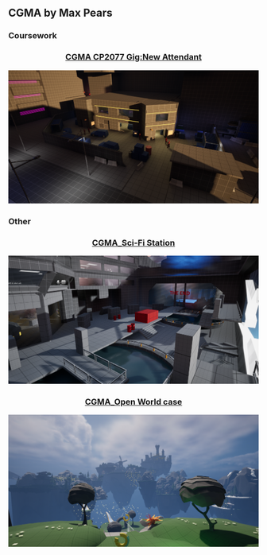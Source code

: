 <h2>CGMA by Max Pears </h2>

<h3>Coursework</h3>

<div style="text-align: center;">
<h3> <a href="../data/showcase/CGMA_Gig">CGMA CP2077 Gig:New Attendant</a> </h3>
</div>

<a href="../data/showcase/CGMA_Gig">
  <img src="/assets/Portfolio/Personal_works/CGMA_Gig/Screenshot_335.png" alt="CGMA_Gig" style="max-width: 100%; height: auto;">
</a>

<h3>Other</h3>

<div style="text-align: center;">
<h3> <a href="../data/showcase/CGMA_Station">CGMA_Sci-Fi Station</a> </h3>
</div>
<a href="../data/showcase/CGMA_Station">
  <img src="/assets/Portfolio/Personal_works/CGMA_Station/Screenshot_22.png" alt="CGMA_Station" style="max-width: 100%; height: auto;">
</a>

<div style="text-align: center;">
<h3> <a href="../data/showcase/CGMA_World">CGMA_Open World case</a> </h3>
</div>
<a href="../data/showcase/CGMA_World">
  <img src="/assets/Portfolio/Personal_works/CGMA_World/Screenshot_9.png" alt="CGMA_World" style="max-width: 100%; height: auto;">
</a>
